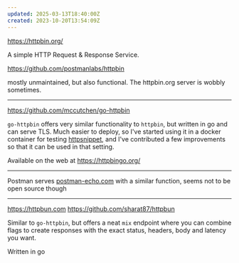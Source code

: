 ```yaml
---
updated: 2025-03-13T18:40:00Z
created: 2023-10-20T13:54:09Z
---
```

https://httpbin.org/

A simple HTTP Request & Response Service.

https://github.com/postmanlabs/httpbin

mostly unmaintained, but also functional. The httpbin.org server is wobbly sometimes.

-----

https://github.com/mccutchen/go-httpbin

`go-httpbin` offers very similar functionality to `httpbin`, but written in go and can serve TLS. Much easier to deploy, so I've started using it in a docker container for testing [httpsnippet](https://github.com/readmeio/httpsnippet), and I've contributed a few improvements so that it can be used in that setting.

Available on the web at https://httpbingo.org/

------

Postman serves [postman-echo.com](https://www.postman.com/postman/workspace/published-postman-templates/documentation/631643-f695cab7-6878-eb55-7943-ad88e1ccfd65?ctx=documentation) with a similar function, seems not to be open source though

----

https://httpbun.com
https://github.com/sharat87/httpbun

Similar to `go-httpbin`, but offers a neat `mix` endpoint where you can combine flags to create responses with the exact status, headers, body and latency you want.

Written in go